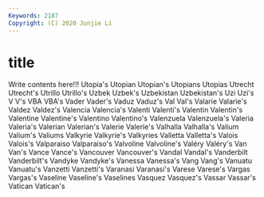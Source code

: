```yaml
---
Keywords: 2187
Copyright: (C) 2020 Junjie Li
---
```


# title

Write contents here!!!
Utopia's 
Utopian 
Utopian's 
Utopians
Utopias 
Utrecht 
Utrecht's 
Utrillo 
Utrillo's 
Uzbek 
Uzbek's 
Uzbekistan 
Uzbekistan's 
Uzi
Uzi's 
V 
V's 
VBA 
VBA's 
Vader 
Vader's 
Vaduz 
Vaduz's 
Val
Val's 
Valarie 
Valarie's 
Valdez 
Valdez's 
Valencia 
Valencia's 
Valenti 
Valenti's 
Valentin
Valentin's 
Valentine 
Valentine's 
Valentino 
Valentino's 
Valenzuela 
Valenzuela's 
Valeria 
Valeria's 
Valerian
Valerian's 
Valerie 
Valerie's 
Valhalla 
Valhalla's 
Valium 
Valium's 
Valiums 
Valkyrie 
Valkyrie's
Valkyries 
Valletta 
Valletta's 
Valois 
Valois's 
Valparaiso 
Valparaiso's 
Valvoline 
Valvoline's 
Valéry
Valéry's 
Van 
Van's 
Vance 
Vance's 
Vancouver 
Vancouver's 
Vandal 
Vandal's 
Vanderbilt
Vanderbilt's 
Vandyke 
Vandyke's 
Vanessa 
Vanessa's 
Vang 
Vang's 
Vanuatu 
Vanuatu's 
Vanzetti
Vanzetti's 
Varanasi 
Varanasi's 
Varese 
Varese's 
Vargas 
Vargas's 
Vaseline 
Vaseline's 
Vaselines
Vasquez 
Vasquez's 
Vassar 
Vassar's 
Vatican 
Vatican's 

